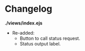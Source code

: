 # Changelog

**./views/index.ejs**
* Re-added:
	* Button to call status request.
	* Status output label.
